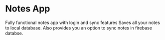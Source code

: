 # Notes App
Fully functional notes app with login and sync features
Saves all your notes to local database.
Also provides you an option to sync notes in firebase databse.

